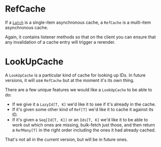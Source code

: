# RefCache

If a [`Latch`](latch) is a single-item asynchronous cache, a `RefCache` is a multi-item asynchronous cache.

Again, it contains listener methods so that on the client you can ensure that any invalidation of a cache entry will trigger a rerender.

# LookUpCache

A `LookUpCache` is a particular kind of cache for looking up IDs. In future versions, it will use `RefCache` but at the moment it's its own thing.

There are a few unique features we would like a `LookUpCache` to be able to do:

- If we give it a `LazyId[T, K]` we'd like it to see if it's already in the cache.
- If it's given some other kind of `Ref[T]` we'd like it to cache it against its ID.
- If it's given a `Seq[Id[T, K]]` or an `Ids[T, K]` we'd like it to be able to work out which ones are missing, bulk-fetch just those, and then return a `RefMany[T]` in the right order including the ones it had already cached.

That's not all in the current version, but will be in future ones.